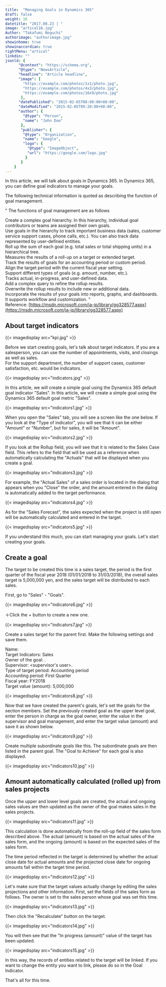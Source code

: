 ```yaml
---
title:  "Managing Goals in Dynamics 365"
draft: false
weight: 16
datetitle: "2017.08.23 | "
image: "artical16.jpg"
Author: "Takafumi Noguchi"
authorimage: "authorimage.jpg"
showinhome: true
showinaccordian: true
rightMenu: "artical"
linkdin: ""
jsonld: {
      "@context": "https://schema.org",
      "@type": "NewsArticle",
      "headline": "Article headline",
      "image": [
        "https://example.com/photos/1x1/photo.jpg",
        "https://example.com/photos/4x3/photo.jpg",
        "https://example.com/photos/16x9/photo.jpg"
       ],
      "datePublished": "2015-02-05T08:00:00+08:00",
      "dateModified": "2015-02-05T09:20:00+08:00",
      "author": {
        "@type": "Person",
        "name": "John Doe"
       },
       "publisher": {
        "@type": "Organization",
        "name": "Google",
        "logo": {
          "@type": "ImageObject",
          "url": "https://google.com/logo.jpg"
         }
       }
    }
---
```

<!-- Intro  -->
In this article, we will talk about goals in Dynamics 365. In Dynamics 365, you can define goal indicators to manage your goals.

The following technical information is quoted as describing the function of goal management.

<!-- QuateBox -->
" The functions of goal management are as follows

Create a complex goal hierarchy. In this hierarchy, individual goal contributors or teams are assigned their own goals.    
Use goals in the hierarchy to track important business data (sales, customer service support cases, phone calls, etc.). You can also track data represented by user-defined entities.     
Roll up the sum of each goal (e.g. total sales or total shipping units) in a hierarchical tree.    
Measures the results of a roll-up on a target or extended target.    
Track the results of goals for an accounting period or custom period.   
Align the target period with the current fiscal year setting.    
Support different types of goals (e.g. amount, number, etc.).   
Tracks actual, in-progress, and user-defined data.    
Add a complex query to refine the rollup results.     
Overwrite the rollup results to include new or additional data.    
Incorporate the results of your goals into reports, graphs, and dashboards.    
It supports workflow and customization. "    
Reference: [https://msdn.microsoft.com/ja-jp/library/gg328577.aspx](https://msdn.microsoft.com/ja-jp/library/gg328577.aspx)


## About target indicators
<!-- Image= kpi.jpg -->
{{< imagedisplay src="kpi.jpg" >}}

Before we start creating goals, let's talk about target indicators. If you are a salesperson, you can use the number of appointments, visits, and closings as well as sales.     
For the support department, the number of support cases, customer satisfaction, etc. would be indicators.
<!-- Image= indicators.jpg -->
{{< imagedisplay src="indicators.jpg" >}}

In this article, we will create a simple goal using the Dynamics 365 default goal indicator "Sales". In this article, we will create a simple goal using the Dynamics 365 default goal metric "Sales".
<!-- Image= indicators1.jpg -->
{{< imagedisplay src="indicators1.jpg" >}}

When you open the "Sales" tab, you will see a screen like the one below. If you look at the "Type of indicator", you will see that it can be either "Amount" or "Number", but for sales, it will be "Amount".
<!-- Image= indicators2.jpg -->
{{< imagedisplay src="indicators2.jpg" >}}

If you look at the Rollup field, you will see that it is related to the Sales Case field. This refers to the field that will be used as a reference when automatically calculating the "Actuals" that will be displayed when you create a goal.
<!-- Image= indicators3.jpg -->
{{< imagedisplay src="indicators3.jpg" >}}

For example, the "Actual Sales" of a sales order is located in the dialog that appears when you "Close" the order, and the amount entered in the dialog is automatically added to the target performance.
<!-- Image= indicators4.jpg -->
{{< imagedisplay src="indicators4.jpg" >}}

As for the "Sales Forecast", the sales expected when the project is still open will be automatically calculated and entered in the target.
<!-- Image= indicators5.jpg -->
{{< imagedisplay src="indicators5.jpg" >}}

If you understand this much, you can start managing your goals. Let's start creating your goals.

## Create a goal
The target to be created this time is a sales target, the period is the first quarter of the fiscal year 2018 (01/01/2018 to 31/03/2018), the overall sales target is 5,000,000 yen, and the sales target will be distributed to each sales.

First, go to "Sales" - "Goals".
<!-- Image= indicators6.jpg -->
{{< imagedisplay src="indicators6.jpg" >}}

＋Click the + button to create a new one.
<!-- Image= indicators7.jpg -->
{{< imagedisplay src="indicators7.jpg" >}}

Create a sales target for the parent first. Make the following settings and save them.    

Name: <optional>    
Target Indicators: Sales     
Owner of the goal: <user who manages the parent goal>.     
Supervisor: <supervisor's user>.      
Type of target period: Accounting period     
Accounting period: First Quarter   
Fiscal year: FY2018      
Target value (amount): 5,000,000      
<!-- Image= indicators8.jpg -->
{{< imagedisplay src="indicators8.jpg" >}}

Now that we have created the parent's goals, let's set the goals for the section members. Set the previously created goal as the upper level goal, enter the person in charge as the goal owner, enter the value in the supervisor and goal management, and enter the target value (amount) and save it as shown below.
<!-- Image= indicators9.jpg -->
{{< imagedisplay src="indicators9.jpg" >}}

Create multiple subordinate goals like this. The subordinate goals are then listed in the parent goal. The "Goal to Achieve" for each goal is also displayed.
<!-- Image= indicators10.jpg -->
{{< imagedisplay src="indicators10.jpg" >}}

## Amount automatically calculated (rolled up) from sales projects
Once the upper and lower level goals are created, the actual and ongoing sales values are then updated as the owner of the goal makes sales in the sales projects.
<!-- Image= indicators11.jpg -->
{{< imagedisplay src="indicators11.jpg" >}}

This calculation is done automatically from the roll-up field of the sales form described above. The actual (amount) is based on the actual sales of the sales form, and the ongoing (amount) is based on the expected sales of the sales form.

The time period reflected in the target is determined by whether the actual close date for actual amounts and the projected close date for ongoing amounts fall within the target time period.
<!-- Image= indicators12.jpg -->
{{< imagedisplay src="indicators12.jpg" >}}

Let's make sure that the target values actually change by editing the sales projections and other information. First, set the fields of the sales form as follows. The owner is set to the sales person whose goal was set this time.
<!-- Image= indicators13.jpg -->
{{< imagedisplay src="indicators13.jpg" >}}

Then click the "Recalculate" button on the target.
<!-- Image= indicators14.jpg -->
{{< imagedisplay src="indicators14.jpg" >}}

You will then see that the "In progress (amount)" value of the target has been updated.
<!-- Image= indicators15.jpg -->
{{< imagedisplay src="indicators15.jpg" >}}

In this way, the records of entities related to the target will be linked. If you want to change the entity you want to link, please do so in the Goal Indicator.

That's all for this time.